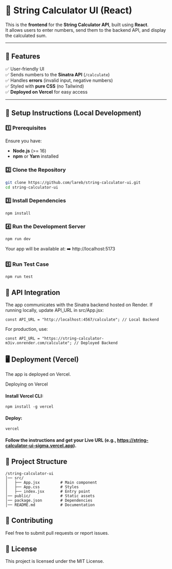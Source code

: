 # 🎯 String Calculator UI (React)

This is the **frontend** for the **String Calculator API**, built using **React**.  
It allows users to enter numbers, send them to the backend API, and display the calculated sum.

---

## 🌟 Features
✅ User-friendly UI  
✅ Sends numbers to the **Sinatra API** (`/calculate`)  
✅ Handles **errors** (invalid input, negative numbers)  
✅ Styled with **pure CSS** (no Tailwind)  
✅ **Deployed on Vercel** for easy access  

---

## 🚀 Setup Instructions (Local Development)

### **1️⃣ Prerequisites**
Ensure you have:
- **Node.js** (>= 16)
- **npm** or **Yarn** installed

### **2️⃣ Clone the Repository**
```sh
git clone https://github.com/lareb/string-calculator-ui.git
cd string-calculator-ui
```

### **3️⃣ Install Dependencies**
```
npm install
```
### **4️⃣ Run the Development Server**
```
npm run dev
```
Your app will be available at:
➡️ http://localhost:5173

### **5️⃣ Run Test Case**
```
npm run test
```

## 📡 API Integration
The app communicates with the Sinatra backend hosted on Render.
If running locally, update API_URL in src/App.jsx:
```
const API_URL = "http://localhost:4567/calculate"; // Local Backend
```
For production, use:
```
const API_URL = "https://string-calculator-m3iv.onrender.com/calculate"; // Deployed Backend
```
## 🖥️ Deployment (Vercel)
The app is deployed on Vercel.

Deploying on Vercel
#### **Install Vercel CLI:**
```
npm install -g vercel
```
#### **Deploy:**
```
vercel
```
#### Follow the instructions and get your Live URL (e.g., https://string-calculator-ui-sigma.vercel.app).

## 📜 Project Structure
```
/string-calculator-ui
│── src/
│   ├── App.jsx         # Main component
│   ├── App.css         # Styles
│   ├── index.jsx       # Entry point
│── public/             # Static assets
│── package.json        # Dependencies
│── README.md           # Documentation
```

## 🤝 Contributing
Feel free to submit pull requests or report issues.

## 📝 License
This project is licensed under the MIT License.
